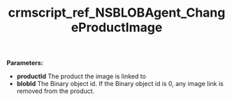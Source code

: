 ﻿---
title: crmscript_ref_NSBLOBAgent_ChangeProductImage
description: Void ChangeProductImage(Integer productId, Integer blobId)
intellisense: NSBLOBAgent.ChangeProductImage
keywords: NSBLOBAgent,ChangeProductImage
so.topic: reference
---



**Parameters:**
 - **productId** The product the image is linked to
 - **blobId** The Binary object id. If the Binary object id is 0, any image link is removed from the product.
